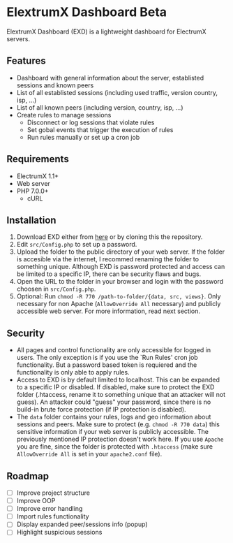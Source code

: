 # ElextrumX Dashboard Beta

ElextrumX Dashboard (EXD) is a lightweight dashboard for ElectrumX servers.

## Features

* Dashboard with general information about the server, establisted sessions and known peers
* List of all establisted sessions (including used traffic, version country, isp, ...)
* List of all known peers (including version, country, isp, ...)
* Create rules to manage sessions
	* Disconnect or log sessions that violate rules
	* Set gobal events that trigger the execution of rules
	* Run rules manually or set up a cron job

## Requirements

* ElectrumX 1.1+
* Web server
* PHP 7.0.0+
    * cURL

## Installation

1. Download EXD either from [here](https://github.com/mirobit/electrumx-dashboard/releases) or by cloning this the repository.
2. Edit `src/Config.php` to set up a password.
3. Upload the folder to the public directory of your web server. If the folder is accesible via the internet, I recommed renaming the folder to something unique. Although EXD is password protected and access can be limited to a specific IP, there can be security flaws and bugs.
4. Open the URL to the folder in your browser and login with the password choosen in `src/Config.php`.
5. Optional: Run `chmod -R 770 /path-to-folder/{data, src, views}`. Only necessary for non Apache (`AllowOverride All` necessary) and publicly accessible web server. For more information, read next section.

## Security

* All pages and control functionality are only accessible for logged in users. The only exception is if you use the `Run Rules' cron job functionality. But a password based token is requiered
and the functionality is only able to apply rules. 
* Access to EXD is by default limited to localhost. This can be expanded to a specific IP or disabled. If disabled, make sure to protect the EXD folder (.htaccess, rename it to something unique 
that an attacker will not guess). An attacker could "guess" your password, since there is no build-in brute force protection (if IP protection is disabled).
* The `data` folder contains your rules, logs and geo information about sessions and peers. Make sure to protect (e.g. `chmod -R 770 data`) this sensitive information if your web server is publicly accessible. The previously mentioned
IP protection doesn't work here. If you use `Apache` you are fine, since the folder is protected with `.htaccess` (make sure `AllowOverride All` is set in your `apache2.conf` file).

## Roadmap

- [ ] Improve project structure
- [ ] Improve OOP
- [ ] Improve error handling
- [ ] Import rules functionality
- [ ] Display expanded peer/sessions info (popup)
- [ ] Highlight suspicious sessions
